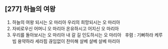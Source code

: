 ## [277] 하늘의 여왕

1) 하늘의 여왕 되시는 오 마리아 우리의 희망되시는 오 마리아  
2) 자비로우신 어머니 오 마리아 온유하시고 어지신 오 마리아  
3) 우리를 돌아보시는 오 마리아 내 갈 길 인도하시는 오 마리아  
후렴 : 기뻐하라 케루빔 용약하라 세라핌 끊임없이 찬미해 살베 살베 살베 마리아
